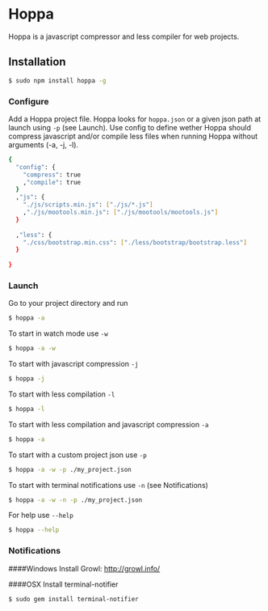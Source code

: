 Hoppa
=========
Hoppa is a javascript compressor and less compiler for web projects.


Installation
--------------

```sh
$ sudo npm install hoppa -g
```

### Configure

Add a Hoppa project file. Hoppa looks for `hoppa.json` or a given json path at launch using `-p` (see Launch). Use config to define wether Hoppa should compress javascript and/or compile less files when running Hoppa without arguments (-a, -j, -l).

```sh
{
  "config": {
    "compress": true
    ,"compile": true
  }
  ,"js": {
    "./js/scripts.min.js": ["./js/*.js"]
    ,"./js/mootools.min.js": ["./js/mootools/mootools.js"]
  }
  
  ,"less": {
    "./css/bootstrap.min.css": ["./less/bootstrap/bootstrap.less"]
  }
  
}
```

### Launch

Go to your project directory and run

```sh
$ hoppa -a
```

To start in watch mode use `-w`

```sh
$ hoppa -a -w
```

To start with javascript compression `-j`

```sh
$ hoppa -j
```

To start with less compilation `-l`

```sh
$ hoppa -l
```

To start with less compilation and javascript compression `-a`

```sh
$ hoppa -a
```

To start with a custom project json use `-p`

```sh
$ hoppa -a -w -p ./my_project.json
```

To start with terminal notifications use `-n` (see Notifications)

```sh
$ hoppa -a -w -n -p ./my_project.json
```

For help use `--help`

```sh
$ hoppa --help
```

### Notifications

####Windows
Install Growl: http://growl.info/

####OSX
Install terminal-notifier
```sh
$ sudo gem install terminal-notifier
```
    